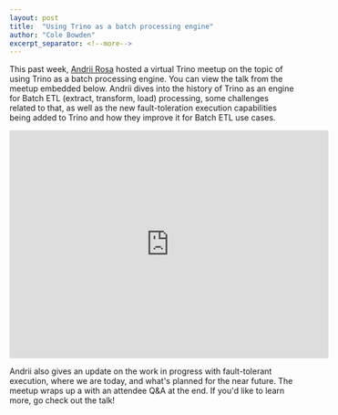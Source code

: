 ```yaml
---
layout: post
title:  "Using Trino as a batch processing engine"
author: "Cole Bowden"
excerpt_separator: <!--more-->
---
```


This past week, [Andrii Rosa](https://github.com/arhimondr) hosted a virtual
Trino meetup on the topic of using Trino as a batch processing engine. You can
view the talk from the meetup embedded below. Andrii dives into the history of
Trino as an engine for Batch ETL (extract, transform, load) processing, some
challenges related to that, as well as the new fault-toleration execution
capabilities being added to Trino and how they improve it for Batch ETL use
cases.

<!--more-->

<div class="spacer-30"></div>
<iframe
    width="560"
    height="400"
    src="https://www.youtube.com/embed/2Ywqbz4T-Sw?t=1116"
    title="YouTube video player"
    frameborder="0"
    allow="accelerometer; autoplay; clipboard-write; encrypted-media; gyroscope; picture-in-picture" 
    allowfullscreen>
</iframe>
<div class="spacer-30"></div>

Andrii also gives an update on the work in progress with fault-tolerant
execution, where we are today, and what's planned for the near future. The
meetup wraps up a with an attendee Q&A at the end. If you'd like to learn more,
go check out the talk!
